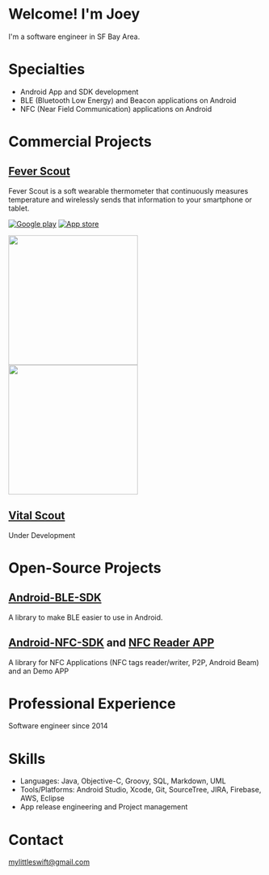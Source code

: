 # Welcome! I'm Joey

I'm a software engineer in SF Bay Area.

# Specialties
* Android App and SDK development
* BLE (Bluetooth Low Energy) and Beacon applications on Android
* NFC (Near Field Communication) applications on Android

# Commercial Projects

[Fever Scout](https://feverscout.com)<br />
---------------------------------------------
Fever Scout is a soft wearable thermometer that continuously measures temperature and wirelessly sends that information to your smartphone or tablet.<br />

[![Google play](https://play.google.com/intl/en_us/badges/images/badge_new.png)](https://play.google.com/store/apps/details?id=com.vivalnk.feverscout&hl=en)
[![App store](https://devimages.apple.com.edgekey.net/app-store/marketing/guidelines/images/badge-download-on-the-app-store.svg)](https://itunes.apple.com/us/app/fever-scout/id1095852565?mt=8)

<img src="http://a3.mzstatic.com/us/r30/Purple71/v4/10/76/7e/10767ee2-2f94-bb0e-e215-9d109b267fa1/screen696x696.jpeg" width="256">  <img src="http://a5.mzstatic.com/us/r30/Purple71/v4/1d/74/81/1d7481ab-a09b-2214-20af-005da9624775/screen696x696.jpeg" width="256">


[Vital Scout](https://Vitalscout.com)<br />
--------------------------------------------
Under Development


<!---
[Thinfilm Authenticator](http://thinfilm.no/products-nfc-solutions/)<br />
---------------------------------------------------------------------------
Thinfilm Authenticator app is the official authentication service for NFC OpenSense technology. Simply open the app, then touch and hold your phone's NFC touchpoint to the NFC OpenSense label on the product you wish to verify.<br />

[![Google play](https://play.google.com/intl/en_us/badges/images/badge_new.png)](https://play.google.com/store/apps/details?id=no.thinfilm.opensenseauth&hl=en)


<img src="https://lh3.googleusercontent.com/M4IoV2J4kVM0GJJXCQrm3snCDMwte8ttljxESmWq8FFR14Jy8eCzesv9IvlLErxvIeY=h900" width="256"> <img src="https://lh3.googleusercontent.com/EVLUPhjh7QGa0Akm76rOptr540SV3apgXEpqnR9p9vhVzQYlwfMbr39IqYM7EecxrA=h900" width="256">
--->

# Open-Source Projects

[Android-BLE-SDK](https://github.com/Mylittleswift/Android-BLE-SDK/)
--------------------------------------------------------------------------
A library to make BLE easier to use in Android.<br />


[Android-NFC-SDK](https://github.com/Mylittleswift/Android-NFC-SDK/) and [NFC Reader APP](https://github.com/Mylittleswift/NFC-Reader)
-------------------------------------------------------------------------
A library for NFC Applications (NFC tags reader/writer, P2P, Android Beam) and an Demo APP<br />


# Professional Experience
Software engineer since 2014

# Skills
* Languages: Java, Objective-C, Groovy, SQL, Markdown, UML
* Tools/Platforms: Android Studio, Xcode, Git, SourceTree, JIRA, Firebase, AWS, Eclipse
* App release engineering and Project management

# Contact
<mylittleswift@gmail.com>
